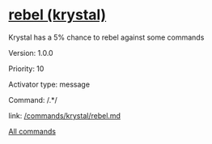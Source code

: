 # [rebel (krystal)](/commands/krystal/rebel.md)

Krystal has a 5% chance to rebel against some commands

Version: 1.0.0

Priority: 10

Activator type: message

Command: /.*/

link: [/commands/krystal/rebel.md](/commands/krystal/rebel.md)



[All commands](/commands.md)